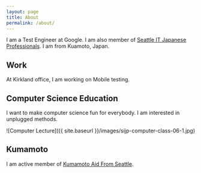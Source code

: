 ```yaml
---
layout: page
title: About
permalink: /about/
---
```


I am a Test Engineer at Google. I am also member of [Seattle IT Japanese Professionals](http://sijp.org). I am from Kuamoto, Japan.

## Work

At Kirkland office, I am working on Mobile testing.

## Computer Science Education

I want to make computer science fun for everybody. I am interested in
unplugged methods.

![Computer Lecture]({{ site.baseurl }}/images/sijp-computer-class-06-1.jpg)

## Kumamoto

I am active member of [Kumamoto Aid From Seattle](http://kumamoto-aid.weebly.com).

